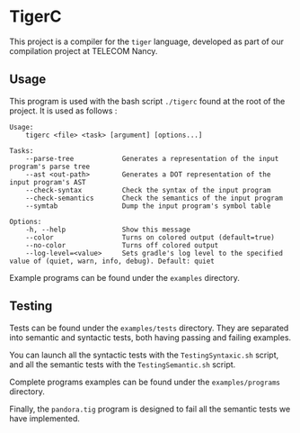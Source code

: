 # TigerC

This project is a compiler for the `tiger` language, developed as part of our compilation project at TELECOM Nancy.

## Usage

This program is used with the bash script `./tigerc` found at the root of the project. It is used as follows :

```text
Usage:
    tigerc <file> <task> [argument] [options...]

Tasks:
    --parse-tree            Generates a representation of the input program's parse tree
    --ast <out-path>        Generates a DOT representation of the input program's AST
    --check-syntax          Check the syntax of the input program
    --check-semantics       Check the semantics of the input program
    --symtab                Dump the input program's symbol table

Options:
    -h, --help              Show this message
    --color                 Turns on colored output (default=true)
    --no-color              Turns off colored output
    --log-level=<value>     Sets gradle's log level to the specified value of (quiet, warn, info, debug). Default: quiet
```

Example programs can be found under the `examples` directory.

## Testing

Tests can be found under the `examples/tests` directory. They are separated into semantic and syntactic tests, both having passing and failing examples.

You can launch all the syntactic tests with the `TestingSyntaxic.sh` script, and all the semantic tests with the `TestingSemantic.sh` script.

Complete programs examples can be found under the `examples/programs` directory.

Finally, the `pandora.tig` program is designed to fail all the semantic tests we have implemented.
